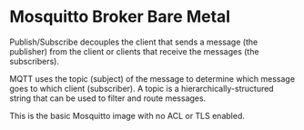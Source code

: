# Mosquitto Broker Bare Metal

Publish/Subscribe decouples the client that sends a message (the publisher) from the client or clients that receive the messages (the subscribers).

MQTT uses the topic (subject) of the message to determine which message goes to which client (subscriber). A topic is a hierarchically-structured string that can be used to filter and route messages.

This is the basic Mosquitto image with no ACL or TLS enabled.
